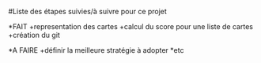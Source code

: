 #Liste des étapes suivies/à suivre pour ce projet

*FAIT
  +representation des cartes
  +calcul du score pour une liste de cartes
  +création du git
  
*A FAIRE
  +définir la meilleure stratégie à adopter
  *etc
